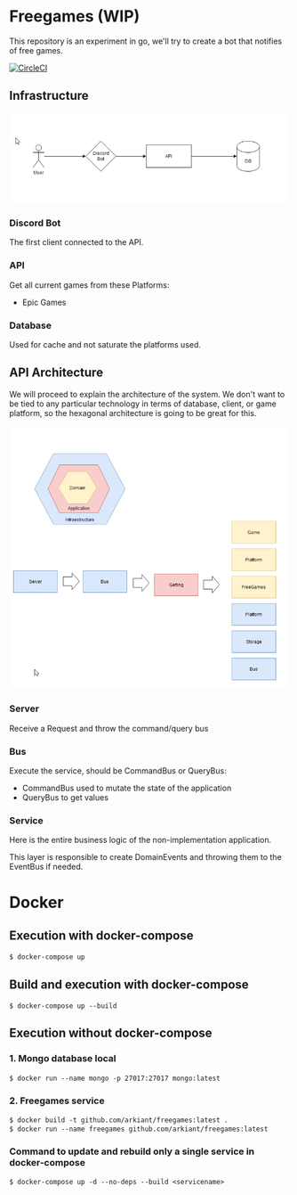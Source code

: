 # Freegames (WIP)

This repository is an experiment in go, we'll try to create a bot that notifies of free games.

[![CircleCI](https://circleci.com/gh/Arkiant/freegames/tree/master.svg?style=svg)](https://circleci.com/gh/Arkiant/freegames/tree/master)

## Infrastructure

![infrastructure](./docs/infra.png)

### Discord Bot

The first client connected to the API.

### API

Get all current games from these Platforms:

- Epic Games

### Database

Used for cache and not saturate the platforms used.

## API Architecture

We will proceed to explain the architecture of the system. We don't want to be tied to any particular technology in terms of database, client, or game platform, so the hexagonal architecture is going to be great for this.

![architecture](./docs/architecture.png)

### Server

Receive a Request and throw the command/query bus

### Bus

Execute the service, should be CommandBus or QueryBus:

- CommandBus used to mutate the state of the application
- QueryBus to get values

### Service

Here is the entire business logic of the non-implementation application.

This layer is responsible to create DomainEvents and throwing them to the EventBus if needed.

# Docker

## Execution with docker-compose

```
$ docker-compose up
```

## Build and execution with docker-compose

```
$ docker-compose up --build
```

## Execution without docker-compose

### 1. Mongo database local

```
$ docker run --name mongo -p 27017:27017 mongo:latest
```

### 2. Freegames service

```
$ docker build -t github.com/arkiant/freegames:latest .
$ docker run --name freegames github.com/arkiant/freegames:latest
```

### Command to update and rebuild only a single service in docker-compose

```
$ docker-compose up -d --no-deps --build <servicename>
```
